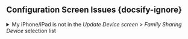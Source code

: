 ## Configuration Screen Issues  {docsify-ignore}



<details>
<summary>My iPhone/iPad is not in the <i>Update Device screen > Family Sharing Device</i> selection list</summary>
<p>It is displayed on the <em>FindMy App Devices</em> screen but I can not select it when configuring the device.</p>
<p>This means that Location Sharing is probably not enabled on the iDevice. On the iDevice:</p>
<ul>
<li>Go to <em>Settings App &gt; Privacy and Security &gt; Location Services - Share My Location</em> screen. Verify that <em>Location Sharing</em> is enabled.</li>
<li>Go to <em>FindMy App &gt; Me</em> screen.  The <em>Location</em> field should be &quot;Shared&quot;. If it is &quot;‘Not Sharing Location&quot;, Location Sharing is still not enabled.</li>
</ul>
</details>
